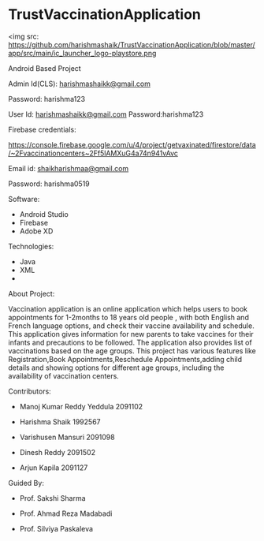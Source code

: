 # TrustVaccinationApplication

<img src: https://github.com/harishmashaik/TrustVaccinationApplication/blob/master/app/src/main/ic_launcher_logo-playstore.png


Android Based Project

Admin Id(CLS): harishmashaikk@gmail.com

Password: harishma123

User Id: harishmashaikk@gmail.com
Password:harishma123

Firebase credentials:

https://console.firebase.google.com/u/4/project/getvaxinated/firestore/data/~2Fvaccinationcenters~2Ff5lAMXuG4a74n941vAvc

Email id: shaikharishmaa@gmail.com

Password: harishma0519

Software:
  - Android Studio
  - Firebase
  - Adobe XD

Technologies:
  - Java
  - XML
  - 
About Project:

Vaccination application is an online application which helps users to book appointments for 1-2months to 18 years old people ,
with both English and French language options, and check their vaccine availability and schedule. 
This application gives information for new parents to take vaccines for their infants and precautions to be followed. 
The application also provides list of vaccinations based on the age groups. 
This project has various features like Registration,Book Appointments,Reschedule Appointments,adding child details and showing options for different age groups,
including the availability of vaccination centers.

Contributors:

  - Manoj Kumar Reddy Yeddula   2091102

  - Harishma Shaik		          1992567
  
  - Varishusen Mansuri          2091098

  - Dinesh Reddy                2091502

  - Arjun Kapila                2091127

  
Guided By:

  - Prof. Sakshi Sharma
  
  - Prof. Ahmad Reza Madabadi
  
  - Prof. Silviya Paskaleva
